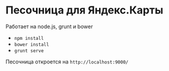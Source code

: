 # Песочница для Яндекс.Карты

Работает на node.js, grunt и bower

* `npm install`
* `bower install`
* `grunt serve`

Песочница откроется на `http://localhost:9000/`